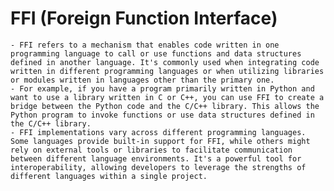 # FFI (Foreign Function Interface)
	- FFI refers to a mechanism that enables code written in one programming language to call or use functions and data structures defined in another language. It's commonly used when integrating code written in different programming languages or when utilizing libraries or modules written in languages other than the primary one.
	- For example, if you have a program primarily written in Python and want to use a library written in C or C++, you can use FFI to create a bridge between the Python code and the C/C++ library. This allows the Python program to invoke functions or use data structures defined in the C/C++ library.
	- FFI implementations vary across different programming languages. Some languages provide built-in support for FFI, while others might rely on external tools or libraries to facilitate communication between different language environments. It's a powerful tool for interoperability, allowing developers to leverage the strengths of different languages within a single project.